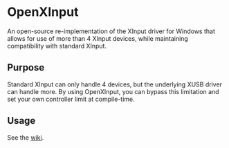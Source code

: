 # OpenXInput
An open-source re-implementation of the XInput driver for Windows that allows for use of more than 4 XInput devices, while maintaining compatibility with standard XInput.

## Purpose
Standard XInput can only handle 4 devices, but the underlying XUSB driver can handle more. By using OpenXInput, you can bypass this limitation and set your own controller limit at compile-time.

## Usage
See the [wiki](../../wiki).